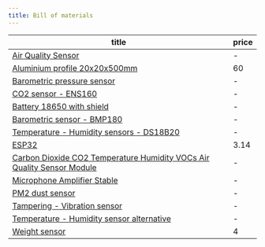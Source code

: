 ```yaml
---
title: Bill of materials
---
```


<!-- QueryToSerialize: table WITHOUT ID "[" + default(title, file.name) + "]" + default( "("+  replace(replace(file.path, "gratheon.com", ""), " ", "%20") + ")", "") as title,  price FROM "gratheon.com/docs/beehive-sensors/components"  WHERE file.name != "index" -->
<!-- SerializedQuery: table WITHOUT ID "[" + default(title, file.name) + "]" + default( "("+  replace(replace(file.path, "gratheon.com", ""), " ", "%20") + ")", "") as title,  price FROM "gratheon.com/docs/beehive-sensors/components"  WHERE file.name != "index" -->

| title                                                                                                                                                                                                  | price |
| ------------------------------------------------------------------------------------------------------------------------------------------------------------------------------------------------------ | ----- |
| [Air Quality Sensor](/docs/beehive-sensors/components/Air%20Quality%20Sensor.md)                                                                                                                       | \-    |
| [Aluminium profile 20x20x500mm](/docs/beehive-sensors/components/Aluminium%20profile%2020x20x500mm.md)                                                                                                 | 60    |
| [Barometric pressure sensor](/docs/beehive-sensors/components/Barometric%20pressure%20sensor.md)                                                                                                       | \-    |
| [CO2 sensor - ENS160](/docs/beehive-sensors/components/CO2%20sensor%20-%20ENS160.md)                                                                                                                   | \-    |
| [Battery 18650 with shield](/docs/beehive-sensors/components/Battery%2018650%20with%20shield.md)                                                                                                       | \-    |
| [Barometric sensor - BMP180](/docs/beehive-sensors/components/Barometric%20sensor%20-%20BMP180.md)                                                                                                     | \-    |
| [Temperature - Humidity sensors - DS18B20](/docs/beehive-sensors/components/DS18B20.md)                                                                                                                | \-    |
| [ESP32](/docs/beehive-sensors/components/ESP32.md)                                                                                                                                                     | 3.14  |
| [Carbon Dioxide CO2 Temperature Humidity VOCs Air Quality Sensor Module](/docs/beehive-sensors/components/Carbon%20Dioxide%20CO2%20Temperature%20Humidity%20VOCs%20Air%20Quality%20Sensor%20Module.md) | \-    |
| [Microphone Amplifier Stable](/docs/beehive-sensors/components/Microphone%20Amplifier%20Stable.md)                                                                                                     | \-    |
| [PM2 dust sensor](/docs/beehive-sensors/components/PM2%20dust%20sensor.md)                                                                                                                             | \-    |
| [Tampering - Vibration sensor](/docs/beehive-sensors/components/Tampering%20-%20Vibration%20sensor.md)                                                                                                 | \-    |
| [Temperature - Humidity sensor alternative](/docs/beehive-sensors/components/Temperature%20-%20Humidity%20sensor%20alternative.md)                                                                     | \-    |
| [Weight sensor](/docs/beehive-sensors/components/Weight%20sensor.md)                                                                                                                                   | 4     |
<!-- SerializedQuery END -->
